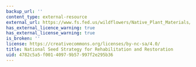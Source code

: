 ```yaml
---
backup_url: ''
content_type: external-resource
external_url: https://www.fs.fed.us/wildflowers/Native_Plant_Materials/documents/SeedStrategy081215.pdf
has_external_licence_warning: true
has_external_license_warning: true
is_broken: ''
license: https://creativecommons.org/licenses/by-nc-sa/4.0/
title: National Seed Strategy for Rehabilitation and Restoration
uid: 4782c5a5-f001-4097-9b57-997f2e295b36
---
```

